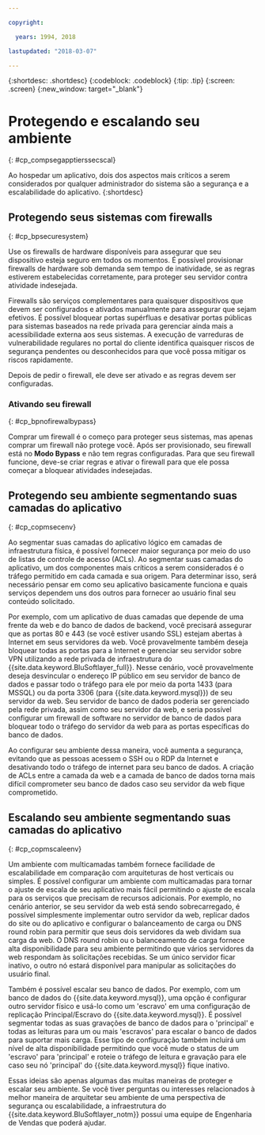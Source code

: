 ```yaml
---

copyright:

  years: 1994, 2018

lastupdated: "2018-03-07"

---
```


{:shortdesc: .shortdesc}
{:codeblock: .codeblock}
{:tip: .tip}
{:screen: .screen}
{:new_window: target="_blank"}

# Protegendo e escalando seu ambiente
{: #cp_compsegapptierssecscal}

Ao hospedar um aplicativo, dois dos aspectos mais críticos a serem considerados por qualquer administrador do sistema são a segurança e a escalabilidade do aplicativo.
{:shortdesc}

## Protegendo seus sistemas com firewalls
{: #cp_bpsecuresystem}

Use os firewalls de hardware disponíveis para assegurar que seu dispositivo esteja seguro em todos os momentos. É possível provisionar firewalls de hardware sob demanda sem tempo de inatividade, se as regras estiverem estabelecidas corretamente, para proteger seu servidor contra atividade indesejada.

Firewalls são serviços complementares para quaisquer dispositivos que devem ser configurados e ativados manualmente para assegurar que sejam efetivos. É possível bloquear portas supérfluas e desativar portas públicas para sistemas baseados na rede privada para gerenciar ainda mais a acessibilidade externa aos seus sistemas. A execução de varreduras de vulnerabilidade regulares no portal do cliente identifica quaisquer riscos de segurança pendentes ou desconhecidos para que você possa mitigar os riscos rapidamente.

Depois de pedir o firewall, ele deve ser ativado e as regras devem ser configuradas.

### Ativando seu firewall
{: #cp_bpnofirewalbypass}

Comprar um firewall é o começo para proteger seus sistemas, mas apenas comprar um firewall não protege você. Após ser provisionado, seu firewall está no **Modo Bypass** e não tem regras configuradas. Para que seu firewall funcione, deve-se criar regras e ativar o firewall para que ele possa começar a bloquear atividades indesejadas.


## Protegendo seu ambiente segmentando suas camadas do aplicativo
{: #cp_copmsecenv}

Ao segmentar suas camadas do aplicativo lógico em camadas de infraestrutura física, é possível fornecer maior segurança por meio do uso de listas de controle de acesso (ACLs). Ao segmentar suas camadas do aplicativo, um dos componentes mais críticos a serem considerados é o tráfego permitido em cada camada e sua origem. Para determinar isso, será necessário pensar em como seu aplicativo basicamente funciona e quais serviços dependem uns dos outros para fornecer ao usuário final seu conteúdo solicitado.

Por exemplo, com um aplicativo de duas camadas que depende de uma frente da web e do banco de dados de backend, você precisará assegurar que as portas 80 e 443 (se você estiver usando SSL) estejam abertas à Internet em seus servidores da web. Você provavelmente também deseja bloquear todas as portas para a Internet e gerenciar seu servidor sobre VPN utilizando a rede privada de infraestrutura do {{site.data.keyword.BluSoftlayer_full}}. Nesse cenário, você provavelmente deseja desvincular o endereço IP público em seu servidor de banco de dados e passar todo o tráfego para ele por meio da porta 1433 (para MSSQL) ou da porta 3306 (para {{site.data.keyword.mysql}}) de seu servidor da web.  Seu servidor de banco de dados poderia ser gerenciado pela rede privada, assim como seu servidor da web, e seria possível configurar um firewall de software no servidor de banco de dados para bloquear todo o tráfego do servidor da web para as portas específicas do banco de dados.

Ao configurar seu ambiente dessa maneira, você aumenta a segurança, evitando que as pessoas acessem o SSH ou o RDP da Internet e desativando todo o tráfego de internet para seu banco de dados.  A criação de ACLs entre a camada da web e a camada de banco de dados torna mais difícil comprometer seu banco de dados caso seu servidor da web fique comprometido.

## Escalando seu ambiente segmentando suas camadas do aplicativo
{: #cp_copmscaleenv}

Um ambiente com multicamadas também fornece facilidade de escalabilidade em comparação com arquiteturas de host verticais ou simples. É possível configurar um ambiente com multicamadas para tornar o ajuste de escala de seu aplicativo mais fácil permitindo o ajuste de escala para os serviços que precisam de recursos adicionais. Por exemplo, no cenário anterior, se seu servidor da web está sendo sobrecarregado, é possível simplesmente implementar outro servidor da web, replicar dados do site ou do aplicativo e configurar o balanceamento de carga ou DNS round robin para permitir que seus dois servidores da web dividam sua carga da web. O DNS round robin ou o balanceamento de carga fornece alta disponibilidade para seu ambiente permitindo que vários servidores da web respondam às solicitações recebidas.  Se um único servidor ficar inativo, o outro nó estará disponível para manipular as solicitações do usuário final.

Também é possível escalar seu banco de dados. Por exemplo, com um banco de dados do {{site.data.keyword.mysql}}, uma opção é configurar outro servidor físico e usá-lo como um 'escravo' em uma configuração de replicação Principal/Escravo do {{site.data.keyword.mysql}}.  É possível segmentar todas as suas gravações de banco de dados para o 'principal' e todas as leituras para um ou mais 'escravos' para escalar o banco de dados para suportar mais carga.  Esse tipo de configuração também incluirá um nível de alta disponibilidade permitindo que você mude o status de um 'escravo' para 'principal' e roteie o tráfego de leitura e gravação para ele caso seu nó 'principal' do {{site.data.keyword.mysql}} fique inativo.

Essas ideias são apenas algumas das muitas maneiras de proteger e escalar seu ambiente. Se você tiver perguntas ou interesses relacionados à melhor maneira de arquitetar seu ambiente de uma perspectiva de segurança ou escalabilidade, a infraestrutura do {{site.data.keyword.BluSoftlayer_notm}} possui uma equipe de Engenharia de Vendas que poderá ajudar.
